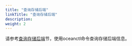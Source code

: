 ```yaml
---
title: "查询存储后端"
linkTitle: "查询存储后端"
description: 
weight: 2
---
```


请参考[查询存储后端](/docs/存储后端管理/oceanctl命令说明#section1746114212110)节，使用oceanctl命令查询存储后端信息。


